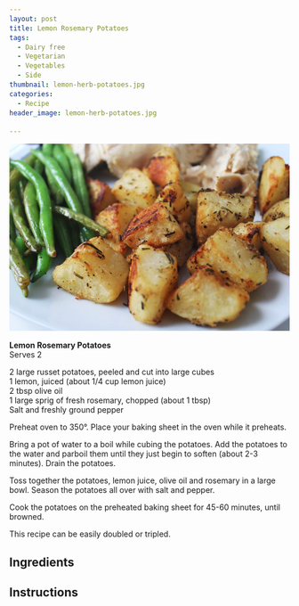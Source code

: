 ```yaml
---
layout: post
title: Lemon Rosemary Potatoes
tags:
  - Dairy free
  - Vegetarian
  - Vegetables
  - Side
thumbnail: lemon-herb-potatoes.jpg
categories:
  - Recipe
header_image: lemon-herb-potatoes.jpg

---
```


![Image of Lemon Rosemary Potatoes.](/upload/lemon-herb-potatoes.jpg)

**Lemon Rosemary Potatoes**  
Serves 2  
  
2 large russet potatoes, peeled and cut into large cubes  
1 lemon, juiced (about 1/4 cup lemon juice)  
2 tbsp olive oil  
1 large sprig of fresh rosemary, chopped (about 1 tbsp)  
Salt and freshly ground pepper  
  
Preheat oven to 350°. Place your baking sheet in the oven while it preheats.  
  
Bring a pot of water to a boil while cubing the potatoes. Add the potatoes to the water and parboil them until they just begin to soften (about 2-3 minutes). Drain the potatoes.  
  
Toss together the potatoes, lemon juice, olive oil and rosemary in a large bowl. Season the potatoes all over with salt and pepper.  
  
Cook the potatoes on the preheated baking sheet for 45-60 minutes, until browned.  
  
This recipe can be easily doubled or tripled.

## Ingredients



## Instructions







